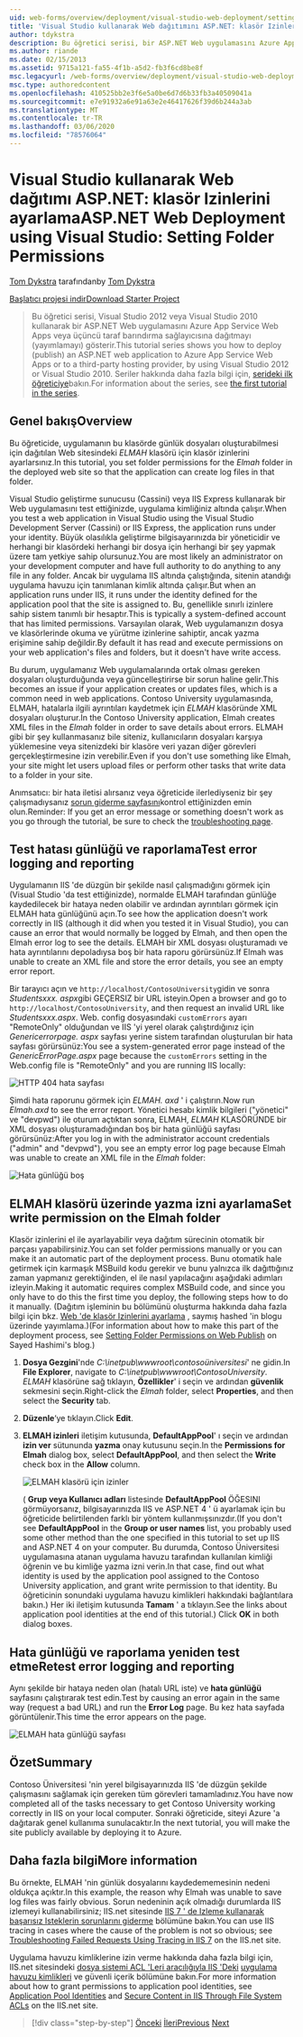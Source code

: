 ```yaml
---
uid: web-forms/overview/deployment/visual-studio-web-deployment/setting-folder-permissions
title: 'Visual Studio kullanarak Web dağıtımını ASP.NET: klasör Izinlerini ayarlama | Microsoft Docs'
author: tdykstra
description: Bu öğretici serisi, bir ASP.NET Web uygulamasını Azure App Service Web Apps veya üçüncü taraf bir barındırma sağlayıcısına, usin...
ms.author: riande
ms.date: 02/15/2013
ms.assetid: 9715a121-fa55-4f1b-a5d2-fb3f6cd8be8f
msc.legacyurl: /web-forms/overview/deployment/visual-studio-web-deployment/setting-folder-permissions
msc.type: authoredcontent
ms.openlocfilehash: 410525bb2e3f6e5a0be6d7d6b33fb3a40509041a
ms.sourcegitcommit: e7e91932a6e91a63e2e46417626f39d6b244a3ab
ms.translationtype: MT
ms.contentlocale: tr-TR
ms.lasthandoff: 03/06/2020
ms.locfileid: "78576064"
---
```

# <a name="aspnet-web-deployment-using-visual-studio-setting-folder-permissions"></a><span data-ttu-id="c1ff9-103">Visual Studio kullanarak Web dağıtımı ASP.NET: klasör Izinlerini ayarlama</span><span class="sxs-lookup"><span data-stu-id="c1ff9-103">ASP.NET Web Deployment using Visual Studio: Setting Folder Permissions</span></span>

<span data-ttu-id="c1ff9-104">[Tom Dykstra](https://github.com/tdykstra) tarafından</span><span class="sxs-lookup"><span data-stu-id="c1ff9-104">by [Tom Dykstra](https://github.com/tdykstra)</span></span>

[<span data-ttu-id="c1ff9-105">Başlatıcı projesi indir</span><span class="sxs-lookup"><span data-stu-id="c1ff9-105">Download Starter Project</span></span>](https://go.microsoft.com/fwlink/p/?LinkId=282627)

> <span data-ttu-id="c1ff9-106">Bu öğretici serisi, Visual Studio 2012 veya Visual Studio 2010 kullanarak bir ASP.NET Web uygulamasını Azure App Service Web Apps veya üçüncü taraf barındırma sağlayıcısına dağıtmayı (yayımlamayı) gösterir.</span><span class="sxs-lookup"><span data-stu-id="c1ff9-106">This tutorial series shows you how to deploy (publish) an ASP.NET web application to Azure App Service Web Apps or to a third-party hosting provider, by using Visual Studio 2012 or Visual Studio 2010.</span></span> <span data-ttu-id="c1ff9-107">Seriler hakkında daha fazla bilgi için, [serideki ilk öğreticiye](introduction.md)bakın.</span><span class="sxs-lookup"><span data-stu-id="c1ff9-107">For information about the series, see [the first tutorial in the series](introduction.md).</span></span>

## <a name="overview"></a><span data-ttu-id="c1ff9-108">Genel bakış</span><span class="sxs-lookup"><span data-stu-id="c1ff9-108">Overview</span></span>

<span data-ttu-id="c1ff9-109">Bu öğreticide, uygulamanın bu klasörde günlük dosyaları oluşturabilmesi için dağıtılan Web sitesindeki *ELMAH* klasörü için klasör izinlerini ayarlarsınız.</span><span class="sxs-lookup"><span data-stu-id="c1ff9-109">In this tutorial, you set folder permissions for the *Elmah* folder in the deployed web site so that the application can create log files in that folder.</span></span>

<span data-ttu-id="c1ff9-110">Visual Studio geliştirme sunucusu (Cassini) veya IIS Express kullanarak bir Web uygulamasını test ettiğinizde, uygulama kimliğiniz altında çalışır.</span><span class="sxs-lookup"><span data-stu-id="c1ff9-110">When you test a web application in Visual Studio using the Visual Studio Development Server (Cassini) or IIS Express, the application runs under your identity.</span></span> <span data-ttu-id="c1ff9-111">Büyük olasılıkla geliştirme bilgisayarınızda bir yöneticidir ve herhangi bir klasördeki herhangi bir dosya için herhangi bir şey yapmak üzere tam yetkiye sahip olursunuz.</span><span class="sxs-lookup"><span data-stu-id="c1ff9-111">You are most likely an administrator on your development computer and have full authority to do anything to any file in any folder.</span></span> <span data-ttu-id="c1ff9-112">Ancak bir uygulama IIS altında çalıştığında, sitenin atandığı uygulama havuzu için tanımlanan kimlik altında çalışır.</span><span class="sxs-lookup"><span data-stu-id="c1ff9-112">But when an application runs under IIS, it runs under the identity defined for the application pool that the site is assigned to.</span></span> <span data-ttu-id="c1ff9-113">Bu, genellikle sınırlı izinlere sahip sistem tanımlı bir hesaptır.</span><span class="sxs-lookup"><span data-stu-id="c1ff9-113">This is typically a system-defined account that has limited permissions.</span></span> <span data-ttu-id="c1ff9-114">Varsayılan olarak, Web uygulamanızın dosya ve klasörlerinde okuma ve yürütme izinlerine sahiptir, ancak yazma erişimine sahip değildir.</span><span class="sxs-lookup"><span data-stu-id="c1ff9-114">By default it has read and execute permissions on your web application's files and folders, but it doesn't have write access.</span></span>

<span data-ttu-id="c1ff9-115">Bu durum, uygulamanız Web uygulamalarında ortak olması gereken dosyaları oluşturduğunda veya güncelleştirirse bir sorun haline gelir.</span><span class="sxs-lookup"><span data-stu-id="c1ff9-115">This becomes an issue if your application creates or updates files, which is a common need in web applications.</span></span> <span data-ttu-id="c1ff9-116">Contoso University uygulamasında, ELMAH, hatalarla ilgili ayrıntıları kaydetmek için *ELMAH* klasöründe XML dosyaları oluşturur.</span><span class="sxs-lookup"><span data-stu-id="c1ff9-116">In the Contoso University application, Elmah creates XML files in the *Elmah* folder in order to save details about errors.</span></span> <span data-ttu-id="c1ff9-117">ELMAH gibi bir şey kullanmasanız bile siteniz, kullanıcıların dosyaları karşıya yüklemesine veya sitenizdeki bir klasöre veri yazan diğer görevleri gerçekleştirmesine izin verebilir.</span><span class="sxs-lookup"><span data-stu-id="c1ff9-117">Even if you don't use something like Elmah, your site might let users upload files or perform other tasks that write data to a folder in your site.</span></span>

<span data-ttu-id="c1ff9-118">Anımsatıcı: bir hata iletisi alırsanız veya öğreticide ilerlediyseniz bir şey çalışmadıysanız [sorun giderme sayfasını](troubleshooting.md)kontrol ettiğinizden emin olun.</span><span class="sxs-lookup"><span data-stu-id="c1ff9-118">Reminder: If you get an error message or something doesn't work as you go through the tutorial, be sure to check the [troubleshooting page](troubleshooting.md).</span></span>

## <a name="test-error-logging-and-reporting"></a><span data-ttu-id="c1ff9-119">Test hatası günlüğü ve raporlama</span><span class="sxs-lookup"><span data-stu-id="c1ff9-119">Test error logging and reporting</span></span>

<span data-ttu-id="c1ff9-120">Uygulamanın IIS 'de düzgün bir şekilde nasıl çalışmadığını görmek için (Visual Studio 'da test ettiğinizde), normalde ELMAH tarafından günlüğe kaydedilecek bir hataya neden olabilir ve ardından ayrıntıları görmek için ELMAH hata günlüğünü açın.</span><span class="sxs-lookup"><span data-stu-id="c1ff9-120">To see how the application doesn't work correctly in IIS (although it did when you tested it in Visual Studio), you can cause an error that would normally be logged by Elmah, and then open the Elmah error log to see the details.</span></span> <span data-ttu-id="c1ff9-121">ELMAH bir XML dosyası oluşturamadı ve hata ayrıntılarını depoladıysa boş bir hata raporu görürsünüz.</span><span class="sxs-lookup"><span data-stu-id="c1ff9-121">If Elmah was unable to create an XML file and store the error details, you see an empty error report.</span></span>

<span data-ttu-id="c1ff9-122">Bir tarayıcı açın ve `http://localhost/ContosoUniversity`gidin ve sonra *Studentsxxx. aspx*gibi GEÇERSIZ bir URL isteyin.</span><span class="sxs-lookup"><span data-stu-id="c1ff9-122">Open a browser and go to `http://localhost/ContosoUniversity`, and then request an invalid URL like *Studentsxxx.aspx*.</span></span> <span data-ttu-id="c1ff9-123">Web. config dosyasındaki `customErrors` ayarı "RemoteOnly" olduğundan ve IIS 'yi yerel olarak çalıştırdığınız için *Genericerrorpage. aspx* sayfası yerine sistem tarafından oluşturulan bir hata sayfası görürsünüz:</span><span class="sxs-lookup"><span data-stu-id="c1ff9-123">You see a system-generated error page instead of the *GenericErrorPage.aspx* page because the `customErrors` setting in the Web.config file is "RemoteOnly" and you are running IIS locally:</span></span>

![HTTP 404 hata sayfası](setting-folder-permissions/_static/image1.png)

<span data-ttu-id="c1ff9-125">Şimdi hata raporunu görmek için *ELMAH. axd* ' i çalıştırın.</span><span class="sxs-lookup"><span data-stu-id="c1ff9-125">Now run *Elmah.axd* to see the error report.</span></span> <span data-ttu-id="c1ff9-126">Yönetici hesabı kimlik bilgileri (&quot;yönetici&quot; ve &quot;devpwd&quot;) ile oturum açtıktan sonra, ELMAH, *ELMAH* KLASÖRÜNDE bir XML dosyası oluşturamadığından boş bir hata günlüğü sayfası görürsünüz:</span><span class="sxs-lookup"><span data-stu-id="c1ff9-126">After you log in with the administrator account credentials (&quot;admin&quot; and &quot;devpwd&quot;), you see an empty error log page because Elmah was unable to create an XML file in the *Elmah* folder:</span></span>

![Hata günlüğü boş](setting-folder-permissions/_static/image2.png)

## <a name="set-write-permission-on-the-elmah-folder"></a><span data-ttu-id="c1ff9-128">ELMAH klasörü üzerinde yazma izni ayarlama</span><span class="sxs-lookup"><span data-stu-id="c1ff9-128">Set write permission on the Elmah folder</span></span>

<span data-ttu-id="c1ff9-129">Klasör izinlerini el ile ayarlayabilir veya dağıtım sürecinin otomatik bir parçası yapabilirsiniz.</span><span class="sxs-lookup"><span data-stu-id="c1ff9-129">You can set folder permissions manually or you can make it an automatic part of the deployment process.</span></span> <span data-ttu-id="c1ff9-130">Bunu otomatik hale getirmek için karmaşık MSBuild kodu gerekir ve bunu yalnızca ilk dağıttığınız zaman yapmanız gerektiğinden, el ile nasıl yapılacağını aşağıdaki adımları izleyin.</span><span class="sxs-lookup"><span data-stu-id="c1ff9-130">Making it automatic requires complex MSBuild code, and since you only have to do this the first time you deploy, the following steps how to do it manually.</span></span> <span data-ttu-id="c1ff9-131">(Dağıtım işleminin bu bölümünü oluşturma hakkında daha fazla bilgi için bkz. [Web 'de klasör Izinlerini ayarlama](http://sedodream.com/2011/11/08/SettingFolderPermissionsOnWebPublish.aspx) , saymış hashed 'in blogu üzerinde yayımlama.)</span><span class="sxs-lookup"><span data-stu-id="c1ff9-131">(For information about how to make this part of the deployment process, see [Setting Folder Permissions on Web Publish](http://sedodream.com/2011/11/08/SettingFolderPermissionsOnWebPublish.aspx) on Sayed Hashimi's blog.)</span></span>

1. <span data-ttu-id="c1ff9-132">**Dosya Gezgini**'nde *C:\inetpub\wwwroot\contosoüniversitesi*' ne gidin.</span><span class="sxs-lookup"><span data-stu-id="c1ff9-132">In **File Explorer**, navigate to *C:\inetpub\wwwroot\ContosoUniversity*.</span></span> <span data-ttu-id="c1ff9-133">*ELMAH* klasörüne sağ tıklayın, **Özellikler**' i seçin ve ardından **güvenlik** sekmesini seçin.</span><span class="sxs-lookup"><span data-stu-id="c1ff9-133">Right-click the *Elmah* folder, select **Properties**, and then select the **Security** tab.</span></span>
2. <span data-ttu-id="c1ff9-134">**Düzenle**‘ye tıklayın.</span><span class="sxs-lookup"><span data-stu-id="c1ff9-134">Click **Edit**.</span></span>
3. <span data-ttu-id="c1ff9-135">**ELMAH izinleri** iletişim kutusunda, **DefaultAppPool**' ı seçin ve ardından **izin ver** sütununda **yazma** onay kutusunu seçin.</span><span class="sxs-lookup"><span data-stu-id="c1ff9-135">In the **Permissions for Elmah** dialog box, select **DefaultAppPool**, and then select the **Write** check box in the **Allow** column.</span></span>

    ![ELMAH klasörü için izinler](setting-folder-permissions/_static/image3.png)

    <span data-ttu-id="c1ff9-137">( **Grup veya Kullanıcı adları** listesinde **DefaultAppPool** ÖĞESINI görmüyorsanız, bilgisayarınızda IIS ve ASP.NET 4 ' ü ayarlamak için bu öğreticide belirtilenden farklı bir yöntem kullanmışsınızdır.</span><span class="sxs-lookup"><span data-stu-id="c1ff9-137">(If you don't see **DefaultAppPool** in the **Group or user names** list, you probably used some other method than the one specified in this tutorial to set up IIS and ASP.NET 4 on your computer.</span></span> <span data-ttu-id="c1ff9-138">Bu durumda, Contoso Üniversitesi uygulamasına atanan uygulama havuzu tarafından kullanılan kimliği öğrenin ve bu kimliğe yazma izni verin.</span><span class="sxs-lookup"><span data-stu-id="c1ff9-138">In that case, find out what identity is used by the application pool assigned to the Contoso University application, and grant write permission to that identity.</span></span> <span data-ttu-id="c1ff9-139">Bu öğreticinin sonundaki uygulama havuzu kimlikleri hakkındaki bağlantılara bakın.) Her iki iletişim kutusunda **Tamam** ' a tıklayın.</span><span class="sxs-lookup"><span data-stu-id="c1ff9-139">See the links about application pool identities at the end of this tutorial.) Click **OK** in both dialog boxes.</span></span>

## <a name="retest-error-logging-and-reporting"></a><span data-ttu-id="c1ff9-140">Hata günlüğü ve raporlama yeniden test etme</span><span class="sxs-lookup"><span data-stu-id="c1ff9-140">Retest error logging and reporting</span></span>

<span data-ttu-id="c1ff9-141">Aynı şekilde bir hataya neden olan (hatalı URL iste) ve **hata günlüğü** sayfasını çalıştırarak test edin.</span><span class="sxs-lookup"><span data-stu-id="c1ff9-141">Test by causing an error again in the same way (request a bad URL) and run the **Error Log** page.</span></span> <span data-ttu-id="c1ff9-142">Bu kez hata sayfada görüntülenir.</span><span class="sxs-lookup"><span data-stu-id="c1ff9-142">This time the error appears on the page.</span></span>

![ELMAH hata günlüğü sayfası](setting-folder-permissions/_static/image4.png)

## <a name="summary"></a><span data-ttu-id="c1ff9-144">Özet</span><span class="sxs-lookup"><span data-stu-id="c1ff9-144">Summary</span></span>

<span data-ttu-id="c1ff9-145">Contoso Üniversitesi 'nin yerel bilgisayarınızda IIS 'de düzgün şekilde çalışmasını sağlamak için gereken tüm görevleri tamamladınız.</span><span class="sxs-lookup"><span data-stu-id="c1ff9-145">You have now completed all of the tasks necessary to get Contoso University working correctly in IIS on your local computer.</span></span> <span data-ttu-id="c1ff9-146">Sonraki öğreticide, siteyi Azure 'a dağıtarak genel kullanıma sunulacaktır.</span><span class="sxs-lookup"><span data-stu-id="c1ff9-146">In the next tutorial, you will make the site publicly available by deploying it to Azure.</span></span>

## <a name="more-information"></a><span data-ttu-id="c1ff9-147">Daha fazla bilgi</span><span class="sxs-lookup"><span data-stu-id="c1ff9-147">More information</span></span>

<span data-ttu-id="c1ff9-148">Bu örnekte, ELMAH 'nin günlük dosyalarını kaydedememesinin nedeni oldukça açıktır.</span><span class="sxs-lookup"><span data-stu-id="c1ff9-148">In this example, the reason why Elmah was unable to save log files was fairly obvious.</span></span> <span data-ttu-id="c1ff9-149">Sorun nedeninin açık olmadığı durumlarda IIS izlemeyi kullanabilirsiniz; IIS.net sitesinde [IIS 7 ' de Izleme kullanarak başarısız Isteklerin sorunlarını giderme](https://www.iis.net/learn/troubleshoot/using-failed-request-tracing/troubleshooting-failed-requests-using-tracing-in-iis) bölümüne bakın.</span><span class="sxs-lookup"><span data-stu-id="c1ff9-149">You can use IIS tracing in cases where the cause of the problem is not so obvious; see [Troubleshooting Failed Requests Using Tracing in IIS 7](https://www.iis.net/learn/troubleshoot/using-failed-request-tracing/troubleshooting-failed-requests-using-tracing-in-iis) on the IIS.net site.</span></span>

<span data-ttu-id="c1ff9-150">Uygulama havuzu kimliklerine izin verme hakkında daha fazla bilgi için, IIS.net sitesindeki [dosya sistemi ACL 'Leri aracılığıyla IIS 'Deki](https://www.iis.net/learn/get-started/planning-for-security/secure-content-in-iis-through-file-system-acls) [uygulama havuzu kimlikleri](https://www.iis.net/learn/manage/configuring-security/application-pool-identities) ve güvenli içerik bölümüne bakın.</span><span class="sxs-lookup"><span data-stu-id="c1ff9-150">For more information about how to grant permissions to application pool identities, see [Application Pool Identities](https://www.iis.net/learn/manage/configuring-security/application-pool-identities) and [Secure Content in IIS Through File System ACLs](https://www.iis.net/learn/get-started/planning-for-security/secure-content-in-iis-through-file-system-acls) on the IIS.net site.</span></span>

> [!div class="step-by-step"]
> <span data-ttu-id="c1ff9-151">[Önceki](deploying-to-iis.md)
> [İleri](deploying-to-production.md)</span><span class="sxs-lookup"><span data-stu-id="c1ff9-151">[Previous](deploying-to-iis.md)
[Next](deploying-to-production.md)</span></span>
